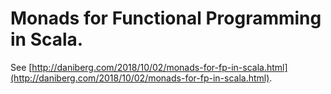 # Monads for Functional Programming in Scala.

See [http://daniberg.com/2018/10/02/monads-for-fp-in-scala.html](http://daniberg.com/2018/10/02/monads-for-fp-in-scala.html).
